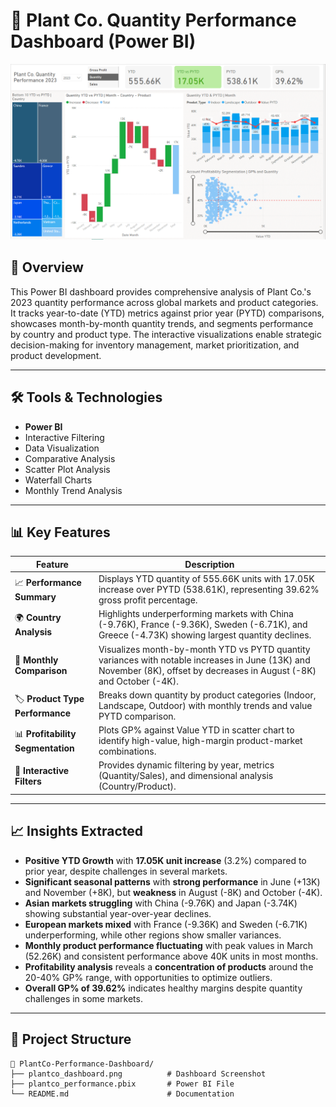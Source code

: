 # 🌱 Plant Co. Quantity Performance Dashboard (Power BI)

![Plant Co. Performance Dashboard](https://github.com/keshav-9636/PowerBI-Projects/blob/main/Power%20Plant%20Dashboard/Capture.PNG)

## 📌 Overview

This Power BI dashboard provides comprehensive analysis of Plant Co.'s 2023 quantity performance across global markets and product categories. It tracks year-to-date (YTD) metrics against prior year (PYTD) comparisons, showcases month-by-month quantity trends, and segments performance by country and product type. The interactive visualizations enable strategic decision-making for inventory management, market prioritization, and product development.

---

## 🛠 Tools & Technologies

- **Power BI**
- Interactive Filtering
- Data Visualization
- Comparative Analysis
- Scatter Plot Analysis
- Waterfall Charts
- Monthly Trend Analysis

---

## 📊 Key Features

| Feature | Description |
|--------|-------------|
| 📈 **Performance Summary** | Displays YTD quantity of 555.66K units with 17.05K increase over PYTD (538.61K), representing 39.62% gross profit percentage. |
| 🌍 **Country Analysis** | Highlights underperforming markets with China (-9.76K), France (-9.36K), Sweden (-6.71K), and Greece (-4.73K) showing largest quantity declines. |
| 📅 **Monthly Comparison** | Visualizes month-by-month YTD vs PYTD quantity variances with notable increases in June (13K) and November (8K), offset by decreases in August (-8K) and October (-4K). |
| 🏷️ **Product Type Performance** | Breaks down quantity by product categories (Indoor, Landscape, Outdoor) with monthly trends and value PYTD comparison. |
| 📊 **Profitability Segmentation** | Plots GP% against Value YTD in scatter chart to identify high-value, high-margin product-market combinations. |
| 🔄 **Interactive Filters** | Provides dynamic filtering by year, metrics (Quantity/Sales), and dimensional analysis (Country/Product). |

---

## 📈 Insights Extracted

- **Positive YTD Growth** with **17.05K unit increase** (3.2%) compared to prior year, despite challenges in several markets.
- **Significant seasonal patterns** with **strong performance** in June (+13K) and November (+8K), but **weakness** in August (-8K) and October (-4K).
- **Asian markets struggling** with China (-9.76K) and Japan (-3.74K) showing substantial year-over-year declines.
- **European markets mixed** with France (-9.36K) and Sweden (-6.71K) underperforming, while other regions show smaller variances.
- **Monthly product performance fluctuating** with peak values in March (52.26K) and consistent performance above 40K units in most months.
- **Profitability analysis** reveals a **concentration of products** around the 20-40% GP% range, with opportunities to optimize outliers.
- **Overall GP% of 39.62%** indicates healthy margins despite quantity challenges in some markets.

---

## 📁 Project Structure

```plaintext
📂 PlantCo-Performance-Dashboard/
├── plantco_dashboard.png          # Dashboard Screenshot
├── plantco_performance.pbix       # Power BI File
└── README.md                      # Documentation
```
